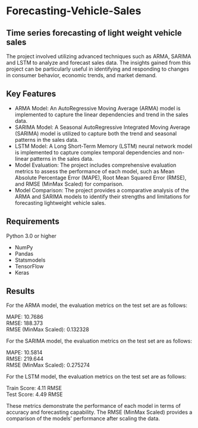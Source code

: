 # Forecasting-Vehicle-Sales
## Time series forecasting of light weight vehicle sales
The project involved utilizing advanced techniques such as ARMA, SARIMA and LSTM to analyze and forecast sales data. The insights gained from this project can be particularly useful in identifying and responding to changes in consumer behavior, economic trends, and market demand.
## Key Features
- ARMA Model: An AutoRegressive Moving Average (ARMA) model is implemented to capture the linear dependencies and trend in the sales data.
- SARIMA Model: A Seasonal AutoRegressive Integrated Moving Average (SARIMA) model is utilized to capture both the trend and seasonal patterns in the sales data.
- LSTM Model: A Long Short-Term Memory (LSTM) neural network model is implemented to capture complex temporal dependencies and non-linear patterns in the sales data.
- Model Evaluation: The project includes comprehensive evaluation metrics to assess the performance of each model, such as Mean Absolute Percentage Error (MAPE), Root Mean Squared Error (RMSE), and RMSE (MinMax Scaled) for comparison.
- Model Comparison: The project provides a comparative analysis of the ARMA and SARIMA models to identify their strengths and limitations for forecasting lightweight vehicle sales.
## Requirements
Python 3.0 or higher
- NumPy
- Pandas
- Statsmodels
- TensorFlow 
- Keras
## Results
<p>For the ARMA model, the evaluation metrics on the test set are as follows:</p>

MAPE: 10.7686\
RMSE: 188.373\
RMSE (MinMax Scaled): 0.132328
<p>For the SARIMA model, the evaluation metrics on the test set are as follows:</p>

MAPE: 10.5814\
RMSE: 219.644\
RMSE (MinMax Scaled): 0.275274
<p>For the LSTM model, the evaluation metrics on the test set are as follows:</p>

Train Score: 4.11 RMSE\
Test Score: 4.49 RMSE
<p>These metrics demonstrate the performance of each model in terms of accuracy and forecasting capability. The RMSE (MinMax Scaled) provides a comparison of the models' performance after scaling the data.</p>
